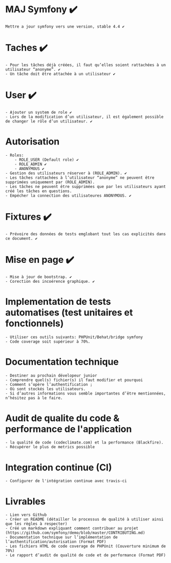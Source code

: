 # MAJ Symfony :heavy_check_mark:
    Mettre a jour symfony vers une version, stable 4.4 ✔


# Taches :heavy_check_mark:
    - Pour les tâches déjà créées, il faut qu’elles soient rattachées à un utilisateur “anonyme”. ✔
    - Un tâche doit être attachée à un utilisateur ✔


# User :heavy_check_mark:
    - Ajouter un system de role ✔
    - Lors de la modification d’un utilisateur, il est également possible de changer le rôle d’un utilisateur. ✔

# Autorisation
    - Roles:
        - ROLE_USER (Default role) ✔
        - ROLE_ADMIN ✔
        - ANONYMOUS ✔
    - Gestion des utilisateurs réserver à (ROLE_ADMIN). ✔
    - Les tâches rattachées à l’utilisateur “anonyme” ne peuvent être supprimées uniquement par (ROLE_ADMIN).
    - Les tâches ne peuvent être supprimées que par les utilisateurs ayant créé les tâches en questions.
    - Empécher la connection des utilisateures ANONYMOUS. ✔
   

# Fixtures :heavy_check_mark:
    - Prévoire des données de tests emglobant tout les cas explicités dans ce document. ✔


# Mise en page :heavy_check_mark:
    - Mise à jour de bootstrap. ✔
    - Corection des incoérence graphique. ✔


# Implementation de tests automatises (test unitaires et fonctionnels)
    - Utiliser ces outils suivants: PHPUnit/Behat/bridge symfony
    - Code coverage soit supérieur à 70%.


# Documentation technique
    - Destiner au prochain dévelopeur junior
    - Comprendre quel(s) fichier(s) il faut modifier et pourquoi
    - Comment s’opère l’authentification ;
    - Où sont stockés les utilisateurs.
    - Si d’autres informations vous semble importantes d’être mentionnées, n’hésitez pas à le faire.


# Audit de qualite du code & performance de l'application
    - la qualité de code (codeclimate.com) et la performance (Blackfire).
    - Récupérer le plus de metrics possible


# Integration continue (CI)
    - Configurer de l'intégration continue avec travis-ci


# Livrables
    - Lien vers Github
    - Créer un README (détailler le processus de qualité à utiliser ainsi que les règles à respecter)
    - Créé un markdown expliquant comment contribuer au projet (https://github.com/symfony/demo/blob/master/CONTRIBUTING.md)
    - Documentation technique sur l’implémentation de l’authentification/autorisation (Format PDF)
    - Les fichiers HTML de code coverage de PHPUnit (Couverture minimum de 70%)
    - Le rapport d’audit de qualité de code et de performance (Format PDF)